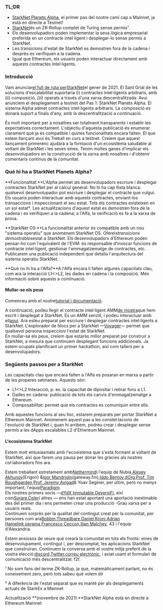 ### **TL;DR**

* [StarkNet Planets Alpha](https://voyager.online/), el primer pas del nostre camí cap a Mainnet, ja està en directe a Testnet!
* [StarkNet](https://starkware.co/product/starknet/)és un ZK-Rollup complet de Turing sense permís¹.
* Els desenvolupadors poden implementar la seva lògica empresarial preferida en un contracte intel·ligent i desplegar-lo sense permís a StarkNet.
* Les transicions d'estat de StarkNet es demostren fora de la cadena i després es verifiquen a la cadena.
* Igual que Ethereum, els usuaris poden interactuar directament amb aquests contractes intel·ligents.

### **Introducció**

Vam anunciar[el full de ruta per](https://medium.com/starkware/on-the-road-to-starknet-a-permissionless-stark-powered-l2-zk-rollup-83be53640880)[StarkNet](https://starkware.co/product/starknet/)el gener de 2021. El Sant Grial de les solucions d'escalabilitat suportaria (i) contractes intel·ligents arbitraris, amb (ii) composició, (iii) operats a través d'una xarxa descentralitzada. Avui anunciem el desplegament a testnet del Pas 1: StarkNet Planets Alpha. El sistema Alpha admet contractes intel·ligents arbitraris. La composició es donarà suport a finals d'any, amb la descentralització a continuació.

És molt important per a nosaltres ser totalment transparents i establir les expectatives correctament. L'objectiu d'aquesta publicació és enumerar clarament què ja és compatible i quines funcionalitats encara falten. El que estem llançant avui és Treball en curs a testnet. Creiem que aquest llançament primerenc ajudarà a la formació d'un ecosistema saludable al voltant de StarkNet i les seves eines. Tenim moltes ganes d'implicar els desenvolupadors en la construcció de la xarxa amb nosaltres i d'obtenir comentaris continus de la comunitat.

### **Què hi ha a StarkNet Planets Alpha?**

**Funcionalitat:**L'Alpha permet als desenvolupadors escriure i desplegar contractes StarkNet per al càlcul general. No hi ha cap llista blanca: qualsevol desenvolupador pot escriure i desplegar el contracte que vulgui. Els usuaris poden interactuar amb aquests contractes, enviant-los transaccions i inspeccionant el seu estat. Tots els contractes existeixen en un sol estat². Les actualitzacions d'aquest estat es demostren fora de la cadena i es verifiquen a la cadena; a l'Alfa, la verificació es fa a la xarxa de prova.

**StarkNet OS:**La funcionalitat anterior és compatible amb un nou "sistema operatiu" que anomenem StarkNet OS. Ofereix*transicions demostrables*estat a StarkNet. Els desenvolupadors d'Ethereum poden pensar-ho com l'equivalent de l'EVM: és responsable d'invocar funcions de contracte intel·ligent, gestionar l'emmagatzematge de contractes, etc. Publicarem una publicació independent que detalla l'arquitectura del sistema operatiu StarkNet.

**Què no hi ha a l'Alfa?**A l'Alfa encara li falten algunes capacitats clau, com ara la interacció L1<>L2, les dades en cadena i la composició. Més informació sobre aquests a continuació.

#### **Mullar-se els peus**

Comenceu amb el nostre[tutorial i documentació](https://www.cairo-lang.org/docs/hello_starknet/).

A continuació, podeu llegir el contracte intel·ligent AMM[de mostra](http://cairo-lang.org/docs/hello_starknet/amm.html)que hem escrit i desplegat a StarkNet. És un AMM senzill, i podeu interactuar amb ell[aquí](https://starkware-amm-demo.netlify.app/swap). Ara esteu preparat per escriure i desplegar contractes intel·ligents a StarkNet. L'explorador de blocs per a StarkNet —[Voyager](https://voyager.online/)— permet que qualsevol persona inspeccioni l'estat de StarkNet.\
En mullar-se els peus, creiem que estaràs millor preparat per construir a StarkNet, a mesura que continuem desplegant funcions addicionals. Ja estem ocupats planificant un primer hackathon, així com tallers per a desenvolupadors.

### **Següents passos per a StarkNet**

Les capacitats clau que encara falten a l'Alfa es posaran en marxa a partir de les properes setmanes. Aquests són:

* L1<>L2 Interacció, p. ex. la capacitat de dipositar i retirar fons a L1.
* Dades en cadena: publicació de tots els canvis d'emmagatzematge a Ethereum.
* Composabilitat: permet que els contractes es comuniquin entre ells.

Amb aquestes funcions al seu lloc, estarem preparats per portar StarkNet a Ethereum Mainnet. Anomenem aquest pas a les constel·lacions de l'evolució de StarkNet i, quan hi arribem, podreu crear i desplegar sense permís a les dApps escalables L2 d'Ethereum Mainnet.

#### **L'ecosistema StarkNet**

Estem molt entusiasmats amb l'ecosistema que s'està formant al voltant de StarkNet, així que farem una pausa per donar les gràcies als nostres col·laboradors fins ara.

Estem treballant estretament amb[Nethermind](https://twitter.com/nethermindeth)i l'equip de Nubia,[Alexey Akhunov](https://twitter.com/realLedgerwatch)(Erigon) &[Igor Mandrigin](https://twitter.com/mandrigin)(gateway.fm),[Iddo Bentov](https://www.cs.cornell.edu/~iddo/),[dOrg](https://twitter.com/dOrg_tech),[Prof. Tim Roughgarden](https://twitter.com/algo_class),[Prof. Jeremy Avigad](https://www.andrew.cmu.edu/user/avigad/)& Yoav Seginer, per últim, però no menys important, l'equip[Paradigm](https://twitter.com/paradigm).\
Els nostres primers socis —[dYdX](https://twitter.com/dydxprotocol),[Immutable](https://twitter.com/Immutable),[DeversiFi](https://twitter.com/deversifi), així com[Sorare](https://twitter.com/SorareHQ),[Celer](https://twitter.com/CelerNetwork)i altres — ens han estat aportant una aportació inestimable des del primer dia i ens permeten crear una producció -Grau xarxa per a usuaris reals.\
Continuem sorprès per la qualitat del contingut creat per la comunitat, per persones com ara[Bobbin Threadbare](https://twitter.com/bobbinth),[Daniel Kroni](https://github.com/danielkroeni/cairo-playground/blob/main/anon-bank/README.md),[Adrian Hamelink](https://twitter.com/adr1anh),[perama](https://twitter.com/eth_worm),[Francesco Ceccon](https://twitter.com/ceccon_me),[Ilian Malchev](http://twitter.com/imalchev), 43 i l'equip d'Alexandria[](https://blockchainpartner.fr/).

Estem ansiosos de veure què crearà la comunitat en tots els fronts: eines de desenvolupament, contingut i, per descomptat, les aplicacions StarkNet que construiran. Continuem la conversa amb el vostre mitjà preferit de la vostra elecció:[discord](https://discord.gg/uJ9HZTUk2Y),[Twitter](https://twitter.com/CairoLang),[correu electrònic](mailto:info@starkware.co), i aviat usant el formulari de comunicació més descentralitzat: f2f.

¹ No som fans del terme ZK-Rollup, ja que, matemàticament parlant, no és coneixement zero, però tots sabeu què volem dir

² A diferència de l'estat separat que es manté per als desplegaments actuals de StarkEx a Mainnet

Actualització **(novembre de 2021):**StarkNet Alpha està en directe a Ethereum Mainnet